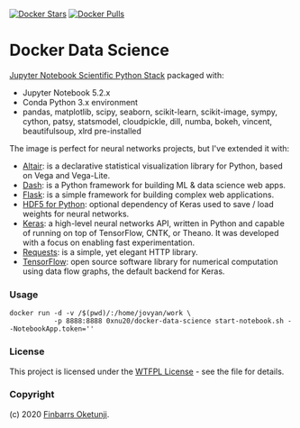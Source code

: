 [![Docker Stars](https://img.shields.io/docker/stars/0xnu20/docker-data-science.svg?style=flat-square)](https://hub.docker.com/r/0xnu20/docker-data-science/)
[![Docker Pulls](https://img.shields.io/docker/pulls/0xnu20/docker-data-science.svg?style=flat-square)](https://hub.docker.com/r/0xnu20/docker-data-science/)

# Docker Data Science

[Jupyter Notebook Scientific Python Stack](https://github.com/jupyter/docker-stacks/tree/master/scipy-notebook) packaged with:

* Jupyter Notebook 5.2.x
* Conda Python 3.x environment
* pandas, matplotlib, scipy, seaborn, scikit-learn, scikit-image, sympy, cython, patsy, statsmodel, cloudpickle, dill, numba, bokeh, vincent, beautifulsoup, xlrd pre-installed

The image is perfect for neural networks projects, but I've extended it with:

* [Altair](https://altair-viz.github.io/): is a declarative statistical visualization library for Python, based on Vega and Vega-Lite.
* [Dash](https://pypi.org/project/dash/): is a Python framework for building ML & data science web apps.
* [Flask](https://pypi.org/project/Flask/): is a simple framework for building complex web applications.
* [HDF5 for Python](http://www.h5py.org/): optional dependency of Keras used to save / load weights for neural networks.
* [Keras](http://keras.io/): a high-level neural networks API, written in Python and capable of running on top of TensorFlow, CNTK, or Theano. It was developed with a focus on enabling fast experimentation.
* [Requests](https://pypi.org/project/requests/): is a simple, yet elegant HTTP library.
* [TensorFlow](https://www.tensorflow.org/): open source software library for numerical computation using data flow graphs, the default backend for Keras.

### Usage

```
docker run -d -v /$(pwd)/:/home/jovyan/work \
           -p 8888:8888 0xnu20/docker-data-science start-notebook.sh --NotebookApp.token=''
```

### License

This project is licensed under the [WTFPL License](LICENSE) - see the file for details.

### Copyright

(c) 2020 [Finbarrs Oketunji](https://finbarrs.eu).